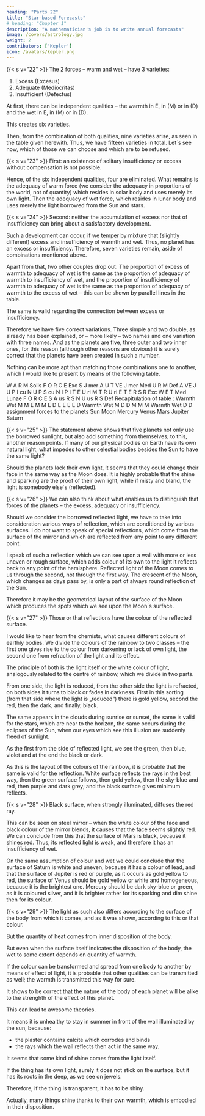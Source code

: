 ```yaml
---
heading: "Parts 22"
title: "Star-based Forecasts"
# heading: "Chapter 1"
description: "A mathematician's job is to write annual forecasts"
image: /covers/astrology.jpg
weight: 2
contributors: ['Kepler']
icon: /avatars/kepler.png
---
```




{{< s v="22" >}} The 2 forces – warm and wet – have 3 varieties: 

1. Excess (Excesus)
2. Adequate (Mediocritas)
3. Insufficient (Defectus)


At first, there can be independent qualities – the warmth in E, in (M) or in (D) and the wet in E, in (M) or in (D).

This creates six varieties. 

Then, from the combination of both qualities, nine varieties arise, as seen in the table
given herewith. Thus, we have fifteen varieties in total. Let´s see now, which of those we can choose and which
are to be refused.

{{< s v="23" >}} First: an existence of solitary insufficiency or excess without compensation is not possible. 

Hence, of the six independent qualities, four are eliminated. What remains is the adequacy of warm force (we consider the
adequacy in proportions of the world, not of quantity) which resides in solar body and uses merely its own light.
Then the adequacy of wet force, which resides in lunar body and uses merely the light borrowed from the Sun
and stars.


{{< s v="24" >}} Second: neither the accumulation of excess nor that of insufficiency can bring about a satisfactory development.

Such a development can occur, if we temper by mixture that (slightly different) excess and insufficiency of warmth and wet. Thus, no planet has an excess or insufficiency. Therefore, seven varieties remain, aside of combinations mentioned above.

Apart from that, two other couples drop out. The proportion of excess of warmth to adequacy of wet is the same as the proportion of adequacy of warmth to insufficiency of wet, and the proportion of insufficiency of warmth to adequacy of wet is the same as the proportion of adequacy of warmth to the excess of wet – this can be shown by parallel lines in the table. 

The same is valid regarding the connection between excess or insufficiency.

Therefore we have five correct variations. Three simple and two double, as already has been explained, or – more likely – two names and one variation with three names. And as the planets are five, three outer and two inner ones, for this reason (although other reasons are obvious) it is surely correct that the planets have been created in such a number.

Nothing can be more apt than matching those combinations one to another, which I would like to present by means of the following table.

W
A
R
M
Solis
F
O
R
C
E
Exc
S
J
mer
A
U
T
VE
J
mer
Med
U
R
M
Def
A
VE
J
U
P
I
cu
N
U
P
S
cu
N I
P I
T
E
U
ri
M
T
R
U
ri E
T E
R
S
R
Exc W
E
T
Med Lunae
F
O
R
C
E
S
A
us
R
S
N
U
us
R
S
Def
Recapitulation of table :
Warmth Wet
M
M
E
M
M
E
D
E
E
E
E
D
Warmth Wet
M
D D
M
M M
Warmth Wet
D
D
assignment forces to the planets
Sun
Moon
Mercury
Venus
Mars
Jupiter
Saturn


{{< s v="25" >}} The statement above shows that five planets not only use the borrowed sunlight, but also add something from themselves; to this, another reason points. If many of our physical bodies on Earth have its own natural light, what impedes to other celestial bodies besides the Sun to have the same light? 

Should the planets lack their own light, it seems that they could change their face in the same way as the Moon does. It is highly probable that the shine and sparking are the proof of their own light, while if místy and bland, the light is somebody else´s (reflected).


{{< s v="26" >}}  We can also think about what enables us to distinguish that forces of the planets – the excess, adequacy or
insufficiency. 

Should we consider the borrowed reflected light, we have to take into consideration various ways of reflection, which are conditioned by various surfaces. I do not want to speak of special reflections, which come from the surface of the mirror and which are reflected from any point to any different point. 

I speak of such a reflection which we can see upon a wall with more or less uneven or rough surface, which adds colour of its own to the light it reflects back to any point of the hemisphere. Reflected light of the Moon comes to us through the second, not through the first way. The crescent of the Moon, which changes as days pass by, is only a part of always round reflection of the Sun. 

Therefore it may be the geometrical layout of the surface of the Moon which produces the spots which we see upon the Moon´s surface.


{{< s v="27" >}} Those or that reflections have the colour of the reflected surface.

I would like to hear from the chemists, what causes different colours of earthly bodies. We divide the colours of the rainbow to two classes – the first one gives rise to the colour from darkening or lack of own light, the second one from refraction of the light and its effect. 

The principle of both is the light itself or the white colour of light, analogously related to the centre of rainbow, which we divide in two parts.

From one side, the light is reduced, from the other side the light is refracted, on both sides it turns to black or fades in darkness. First in this sorting (from that side where the light is „reduced“) there is gold yellow, second the red, then the dark, and finally, black.

The same appears in the clouds during sunrise or sunset, the same is valid for the stars, which are near to the horizon, the same occurs during the eclipses of the Sun, when our eyes
which see this illusion are suddenly freed of sunlight. 

As the first from the side of reflected light, we see the green, then blue, violet and at the end the black or dark.

As this is the layout of the colours of the rainbow, it is probable that the same is valid for the reflection. White surface reflects the rays in the best way, then the green surface follows, then gold yellow, then the sky-blue and red, then purple and dark grey; and the black surface gives minimum reflects.


{{< s v="28" >}}  Black surface, when strongly illuminated, diffuses the red ray. 

This can be seen on steel mirror – when the white colour of the face and black colour of the mirror blends, it causes that the face seems slightly red. We can
conclude from this that the surface of Mars is black, because it shines red. Thus, its reflected light is weak, and
therefore it has an insufficiency of wet. 

On the same assumption of colour and wet we could conclude that the surface of Saturn is white and uneven, because it has a colour of lead, and that the surface of Jupiter is red or
purple, as it occurs as gold yellow to red, the surface of Venus should be gold yellow or white and homogeneous, because it is the brightest one. Mercury should be dark sky-blue or green, as it is coloured silver, and it is brighter rather for its sparking and dim shine then for its colour.


{{< s v="29" >}} The light as such also differs according to the surface of the body from which it comes, and as it was shown, according to this or that colour.

But the quantity of heat comes from inner disposition of the body. 

But even when the surface itself indicates the disposition of the body, the wet to some extent depends on quantity of warmth.

If the colour can be transformed and spread from one body to another by means of effect of light, it is probable that other qualities can be transmitted as well; the warmth is transmitted this way for sure. 

It shows to be correct that the nature of the body of each planet will be alike to the strenghth of the effect of this planet. 

This can lead to awesome theories. 

It means it is unhealthy to stay in summer in front of the wall illuminated by the sun, because:
- the plaster contains calcite whích corrodes and binds
- the rays which the wall reflects then act in the same way.

It seems that some kind of shine comes from the light itself. 

If the thing has its own light, surely it does not stick on the surface, but it has its roots in the deep, as we see on jewels. 

Therefore, if the thing is transparent, it has to be shiny. 

Actually, many things shine thanks to their own warmth, which is embodied in their disposition.

